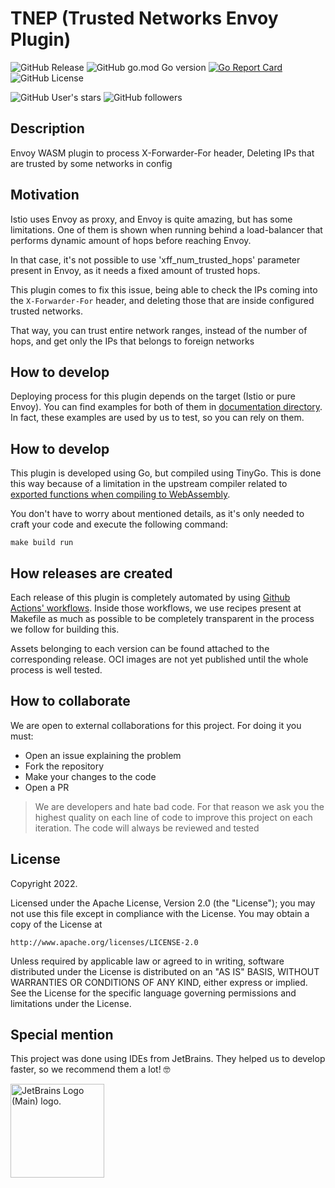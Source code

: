 # TNEP (Trusted Networks Envoy Plugin)

![GitHub Release](https://img.shields.io/github/v/release/achetronic/tnep)
![GitHub go.mod Go version](https://img.shields.io/github/go-mod/go-version/achetronic/tnep)
[![Go Report Card](https://goreportcard.com/badge/github.com/achetronic/tnep)](https://goreportcard.com/report/github.com/achetronic/tnep)
![GitHub License](https://img.shields.io/github/license/achetronic/tnep)

![GitHub User's stars](https://img.shields.io/github/stars/achetronic?label=Achetronic%20Stars)
![GitHub followers](https://img.shields.io/github/followers/achetronic?label=Achetronic%20Followers)

## Description

Envoy WASM plugin to process X-Forwarder-For header, Deleting IPs that are trusted by some networks in config

## Motivation

Istio uses Envoy as proxy, and Envoy is quite amazing, but has some limitations. One of them is shown when running
behind a load-balancer that performs dynamic amount of hops before reaching Envoy. 

In that case, it's not possible to use 'xff_num_trusted_hops' parameter present in Envoy, as it needs a fixed amount
of trusted hops.

This plugin comes to fix this issue, being able to check the IPs coming into the `X-Forwarder-For` header, 
and deleting those that are inside configured trusted networks. 

That way, you can trust entire network ranges, instead of the number of hops, and get only the IPs that belongs to
foreign networks

## How to develop

Deploying process for this plugin depends on the target (Istio or pure Envoy). You can find examples for both of them
in [documentation directory](./docs/samples). In fact, these examples are used by us to test, so you can rely on them.


## How to develop

This plugin is developed using Go, but compiled using TinyGo. This is done this way because of a limitation in the 
upstream compiler related to [exported functions when compiling to WebAssembly](https://github.com/tetratelabs/proxy-wasm-go-sdk/blob/main/doc/OVERVIEW.md#tinygo-vs-the-official-go-compiler). 

You don't have to worry about mentioned details, as it's only needed to craft your code and execute the following command:

```console
make build run
```

## How releases are created

Each release of this plugin is completely automated by using [Github Actions' workflows](./github). 
Inside those workflows, we use recipes present at Makefile as much as possible to be completely transparent 
in the process we follow for building this.

Assets belonging to each version can be found attached to the corresponding release. OCI images are not yet published
until the whole process is well tested.


## How to collaborate

We are open to external collaborations for this project. For doing it you must:
- Open an issue explaining the problem
- Fork the repository 
- Make your changes to the code
- Open a PR 

> We are developers and hate bad code. For that reason we ask you the highest quality on each line of code to improve
> this project on each iteration. The code will always be reviewed and tested

## License

Copyright 2022.

Licensed under the Apache License, Version 2.0 (the "License");
you may not use this file except in compliance with the License.
You may obtain a copy of the License at

    http://www.apache.org/licenses/LICENSE-2.0

Unless required by applicable law or agreed to in writing, software
distributed under the License is distributed on an "AS IS" BASIS,
WITHOUT WARRANTIES OR CONDITIONS OF ANY KIND, either express or implied.
See the License for the specific language governing permissions and
limitations under the License.

## Special mention

This project was done using IDEs from JetBrains. They helped us to develop faster, so we recommend them a lot! 🤓

<img src="https://resources.jetbrains.com/storage/products/company/brand/logos/jb_beam.png" alt="JetBrains Logo (Main) logo." width="150">